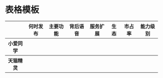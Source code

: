 
# 表格模板
<table>
    <tr>
        <th></th>
        <th>何时发布</th> <!注释>
        <th>主要功能</th> 
        <th>背后语音</th>
        <th>服务扩展</th>
        <th>生态</th>
        <th>市占率</th>
        <th>能力级别</th>
    </tr>
    <tr>
        <th>小爱同学</th>
        <th></th> <!何时发布>
        <th></th> <!主要功能>
        <th></th> <!背后语音>
        <th></th> <!服务扩展>
        <th></th> <!生态>
        <th></th> <!市占率>
        <th></th> <!能力级别>
    </tr>    
    <tr>
        <th>天猫精灵</th>
        <th></th> <!何时发布>
        <th></th> <!主要功能>
        <th></th> <!背后语音>
        <th></th> <!服务扩展>
        <th></th> <!生态>
        <th></th> <!市占率>
        <th></th> <!能力级别>
    </tr>  
</table>
